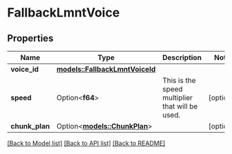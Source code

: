 # FallbackLmntVoice

## Properties

Name | Type | Description | Notes
------------ | ------------- | ------------- | -------------
**voice_id** | [**models::FallbackLmntVoiceId**](FallbackLMNTVoiceId.md) |  | 
**speed** | Option<**f64**> | This is the speed multiplier that will be used. | [optional]
**chunk_plan** | Option<[**models::ChunkPlan**](ChunkPlan.md)> |  | [optional]

[[Back to Model list]](../README.md#documentation-for-models) [[Back to API list]](../README.md#documentation-for-api-endpoints) [[Back to README]](../README.md)


